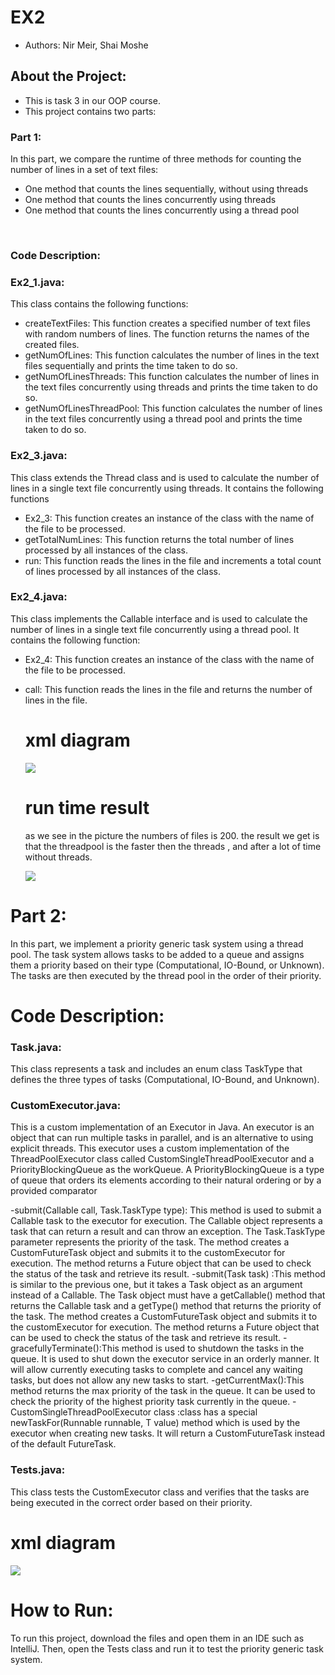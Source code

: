
# EX2 

- Authors: Nir Meir, Shai Moshe

## About the Project:
- This is task 3  in our OOP course.
- This project contains two parts:

### Part 1:
 In this part, we compare the runtime of three methods for counting the number of lines in a set of text files:
  
- One method that counts the lines sequentially, without using threads
- One method that counts the lines concurrently using threads
- One method that counts the lines concurrently using a thread pool
<br />

### Code Description:

### Ex2_1.java:
This class contains the following functions:<br />

- createTextFiles: This function creates a specified number of text files with random numbers of lines. The function returns the names of the created files.
- getNumOfLines: This function calculates the number of lines in the text files sequentially and prints the time taken to do so.
- getNumOfLinesThreads: This function calculates the number of lines in the text files concurrently using threads and prints the time taken to do so.
- getNumOfLinesThreadPool: This function calculates the number of lines in the text files concurrently using a thread pool and prints the time taken to do so.

### Ex2_3.java:
This class extends the Thread class and is used to calculate the number of lines in a single text file concurrently using threads. It contains the following functions <br />
- Ex2_3: This function creates an instance of the class with the name of the file to be processed.
- getTotalNumLines: This function returns the total number of lines processed by all instances of the class.
- run: This function reads the lines in the file and increments a total count of lines processed by all instances of the class.


### Ex2_4.java:
This class implements the Callable interface and is used to calculate the number of lines in a single text file concurrently using a thread pool. It contains the following function:<br />

- Ex2_4: This function creates an instance of the class with the name of the file to be processed.
- call: This function reads the lines in the file and returns the number of lines in the file.



  # xml diagram 
  ![](https://i.ibb.co/qYBxs2F/Screenshot-2023-01-09-211932.jpg)
  
  
  # run time  result
  as we see in the picture the numbers of files is 200.
  the result we get is that the threadpool is the faster then the threads , and after a lot of time without threads.
  
  ![](https://i.ibb.co/v4k0Nmp/Screenshot-2023-01-09-211217.jpg)

# Part 2:
 In this part, we implement a priority generic task system using a thread pool. The task system allows tasks to be added to a queue and assigns them a priority based on their type (Computational, IO-Bound, or Unknown). The tasks are then executed by the thread pool in the order of their priority.
 
 


  
# Code Description:

### Task.java: 
This class represents a task and includes an enum class TaskType that defines the three types of tasks (Computational, IO-Bound, and Unknown).<br />

### CustomExecutor.java: 
This is a custom implementation of an Executor in Java. An executor is an object that can run multiple tasks in parallel, and is an alternative to using explicit threads. This executor uses a custom implementation of the ThreadPoolExecutor class called CustomSingleThreadPoolExecutor and a PriorityBlockingQueue as the workQueue. A PriorityBlockingQueue is a type of queue that orders its elements according to their natural ordering or by a provided comparator

-submit(Callable<T> call, Task.TaskType type): This method is used to submit a Callable task to the executor for execution. The Callable object represents a task that can return a result and can throw an exception. The Task.TaskType parameter represents the priority of the task. The method creates a CustomFutureTask object and submits it to the customExecutor for execution. The method returns a Future object that can be used to check the status of the task and retrieve its result.
-submit(Task<T> task) :This method is similar to the previous one, but it takes a Task object as an argument instead of a Callable. The Task object must have a getCallable() method that returns the Callable task and a getType() method that returns the priority of the task. The method creates a CustomFutureTask object and submits it to the customExecutor for execution. The method returns a Future object that can be used to check the status of the task and retrieve its result.
-gracefullyTerminate():This method is used to shutdown the tasks in the queue. It is used to shut down the executor service in an orderly manner. It will allow currently executing tasks to complete and cancel any waiting tasks, but does not allow any new tasks to start.
 -getCurrentMax():This method returns the max priority of the task in the queue. It can be used to check the priority of the highest priority task currently in the queue.
 -CustomSingleThreadPoolExecutor class :class has a special newTaskFor(Runnable runnable, T value) method which is used by the executor when creating new tasks. It will return a CustomFutureTask instead of the default FutureTask.
 
### Tests.java:
 This class tests the CustomExecutor class and verifies that the tasks are being executed in the correct order based on their priority.<br />

 # xml diagram 
 ![](https://i.ibb.co/wYK19xT/Screenshot-2023-01-10-181924.jpg)
# How to Run:
To run this project, download the files and open them in an IDE such as IntelliJ. Then, open the Tests class and run it to test the priority generic task system.



